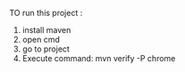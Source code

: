 

TO run this project : 
1) install maven 
2) open cmd 
3) go to project 
4) Execute command: mvn verify -P chrome

